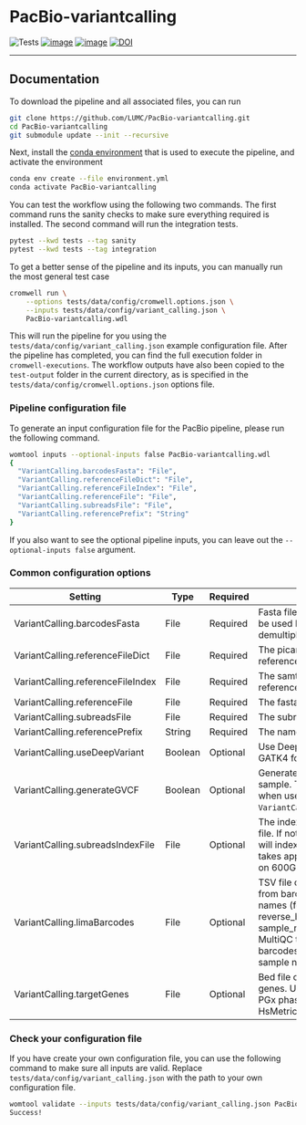 # PacBio-variantcalling

![Tests](https://github.com/LUMC/PacBio-variantcalling/workflows/Continuous%20Integration/badge.svg)
[![image](https://img.shields.io/github/release/LUMC/PacBio-variantcalling.svg)](https://github.com/LUMC/PacBio-variantcalling/releases)
[![image](https://img.shields.io/github/release-date/LUMC/PacBio-variantcalling.svg)](https://github.com/LUMC/PacBio-variantcalling/releases)
[![DOI](https://zenodo.org/badge/314152152.svg)](https://zenodo.org/badge/latestdoi/314152152)

------------------------------------------------------------------------

## Documentation
To download the pipeline and all associated files, you can run
```bash
git clone https://github.com/LUMC/PacBio-variantcalling.git
cd PacBio-variantcalling
git submodule update --init --recursive
```

Next, install the
[conda environment](https://docs.conda.io/projects/conda/en/latest/user-guide/install/linux.html)
that is used to execute the pipeline, and activate the environment
```bash
conda env create --file environment.yml
conda activate PacBio-variantcalling
```

You can test the workflow using the following two commands. The first command
runs the sanity checks to make sure everything required is installed. The
second command will run the integration tests.

```bash
pytest --kwd tests --tag sanity
pytest --kwd tests --tag integration
```

To get a better sense of the pipeline and its inputs, you can manually run the
most general test case
```bash
cromwell run \
    --options tests/data/config/cromwell.options.json \
    --inputs tests/data/config/variant_calling.json \
    PacBio-variantcalling.wdl
```

This will run the pipeline for you using the
`tests/data/config/variant_calling.json` example configuration file. After the
pipeline has completed, you can find the full execution folder in
`cromwell-executions`. The workflow outputs have also
been copied to the `test-output` folder in the current directory, as is
specified in the `tests/data/config/cromwell.options.json` options file.

### Pipeline configuration file
To generate an input configuration file for the PacBio pipeline, please run the
following command.

```bash
womtool inputs --optional-inputs false PacBio-variantcalling.wdl
{
  "VariantCalling.barcodesFasta": "File",
  "VariantCalling.referenceFileDict": "File",
  "VariantCalling.referenceFileIndex": "File",
  "VariantCalling.referenceFile": "File",
  "VariantCalling.subreadsFile": "File",
  "VariantCalling.referencePrefix": "String"
}
```

If you also want to see the optional pipeline inputs, you can leave out the
`--optional-inputs false` argument.

### Common configuration options
| Setting                           | Type | Required | Description |
| --------------------------------- | ---- | -------- | ----------- |
| VariantCalling.barcodesFasta      | File | Required | Fasta file with the barcodes to be used by Lima for demultiplexing. |
| VariantCalling.referenceFileDict  | File | Required | The picard dictionary file for the reference. |
| VariantCalling.referenceFileIndex | File | Required | The samtools index file for the reference. |
| VariantCalling.referenceFile      | File | Required | The fasta reference file. |
| VariantCalling.subreadsFile       | File | Required | The subreads bam file. |
| VariantCalling.referencePrefix    | String | Required | The name of the reference. |
| VariantCalling.useDeepVariant     | Boolean | Optional | Use DeepVariant instead of GATK4 for variant calling. |
| VariantCalling.generateGVCF       | Boolean | Optional | Generate g.vcf files for all sample. This is extremely slow when used in combination with `VariantCalling.useDeepVariant`. |
| VariantCalling.subreadsIndexFile  | File | Optional | The index for the subreads bam file. If not specified, the pipeline will index the subreads file, this takes approximately two hours on 600GB of data. |
| VariantCalling.limaBarcodes       | File | Optional | TSV file containing the mapping from barcodes to sample names (forward_barcode reverse_barcode sample_name). This is used by MultiQC to rename the barcodes to their apropriate sample names. |
| VariantCalling.targetGenes        | File | Optional | Bed file containing the target genes. Used to determine the PGx phasing and Picard HsMetrics. |

### Check your configuration file
If you have create your own configuration file, you can use the following
command to make sure all inputs are valid. Replace
`tests/data/config/variant_calling.json` with the path to your own
configuration file.

```bash
womtool validate --inputs tests/data/config/variant_calling.json PacBio-variantcalling.wdl
Success!
```
